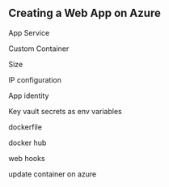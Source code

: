 ## Creating a Web App on Azure

App Service

Custom Container

Size

IP configuration

App identity

Key vault secrets as env variables

dockerfile

docker hub

web hooks

update container on azure
